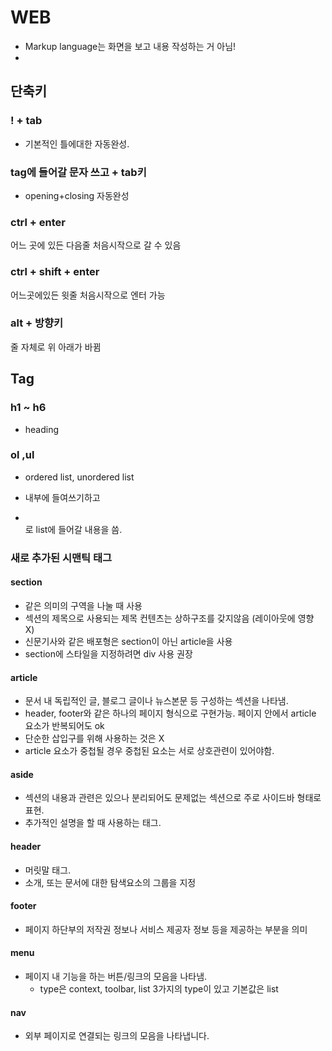 # WEB

- Markup language는 화면을 보고 내용 작성하는 거 아님!
- 

## 단축키

### ! + tab

- 기본적인 틀에대한 자동완성.



### tag에 들어갈 문자 쓰고 + tab키

- opening+closing 자동완성



### ctrl + enter

어느 곳에 있든 다음줄 처음시작으로 갈 수 있음



### ctrl + shift + enter

어느곳에있든 윗줄 처음시작으로 엔터 가능



### alt + 방향키

줄 자체로 위 아래가 바뀜



## Tag

### h1 ~ h6

- heading



### ol ,ul

- ordered list, unordered list

- 내부에 들여쓰기하고 <li> </li>로 list에 들어갈 내용을 씀.



### 새로 추가된 시맨틱 태그 

#### section

- 같은 의미의 구역을 나눌 때 사용
- 섹션의 제목으로 사용되는 제목 컨텐츠는 상하구조를 갖지않음 (레이아웃에 영향 X)
- 신문기사와 같은 배포형은 section이 아닌 article을 사용
- section에 스타일을 지정하려면 div 사용 권장



#### article

- 문서 내 독립적인 글, 블로그 글이나 뉴스본문 등 구성하는 섹션을 나타냄.
- header, footer와 같은 하나의 페이지 형식으로 구현가능. 페이지 안에서 article 요소가 반복되어도 ok
- 단순한 삽입구를 위해 사용하는 것은 X
- article 요소가 중첩될 경우 중첩된 요소는 서로 상호관련이 있어야함.



#### aside

- 섹션의 내용과 관련은 있으나 분리되어도 문제없는 섹션으로 주로 사이드바 형태로 표현.
- 추가적인 설명을 할 때 사용하는 태그.



#### header

- 머릿말 태그.
- 소개, 또는 문서에 대한 탐색요소의 그룹을 지정



#### footer

- 페이지 하단부의 저작권 정보나 서비스 제공자 정보 등을 제공하는 부분을 의미



#### menu

- 페이지 내 기능을 하는 버튼/링크의 모음을 나타냄.
  - type은 context, toolbar, list 3가지의 type이 있고 기본값은 list



#### nav

- 외부 페이지로 연결되는 링크의 모음을 나타냅니다.

